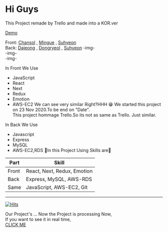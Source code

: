 # Hi Guys

This Project remade by Trello and made into a KOR.ver

[Demo]()

Front: [Chansol](https://github.com/badbeoti) ,
 [Mingue](https://github.com/gyumong) ,
  [Suhyeon](https://github.com/SuhyeonP)     
Back: [Dajeong](https://github.com/dismsssss) ,
 [Dongryeol](https://github.com/ryeol37) ,
  [Suhyeon](https://github.com/SuhyeonP)
-img-    
-img-     
-img-        

In Front We Use
* JavaScript
* React
* Next
* Redux
* Emotion
* AWS-EC2
We can see very similar Right?HHH 😁
We started this project on 23 Nov 2020.To be end on "Date".     
This project hommage Trello.So its not as same as Trello. Just similar.

In Back We Use
* Javascript
* Express
* MySQL
* AWS-EC2,RDS
🔽In this Project Using Skills are🔽   
<table>
<thead>
<th>Part</th>
<th>Skill</th>
</thead>
<tbody>
<tr>
<td>Front</td>
<td>React, Next, Redux, Emotion</td>
</tr>
<tr>
<td>Back</td>
<td>Express, MySQL, AWS-RDS</td>
</tr>
<tr>
<td>Same</td>
<td>JavaScript, AWS-EC2, Git</td>
</tr>
</tbody>
</table>


*****
[![Hits](https://hits.seeyoufarm.com/api/count/incr/badge.svg?url=https%3A%2F%2Fgithub.com%2FSuhyeonP%2FTrello&count_bg=%238E60F9&title_bg=%235E86FF&icon=&icon_color=%23E7E7E7&title=Visitor&edge_flat=true)](https://hits.seeyoufarm.com)

Our Project's ...
Now the Project is processing Now,   
If you want to see it in real time,    
[CLICK ME](https://github.com/SuhyeonP/trello/tree/develop)

